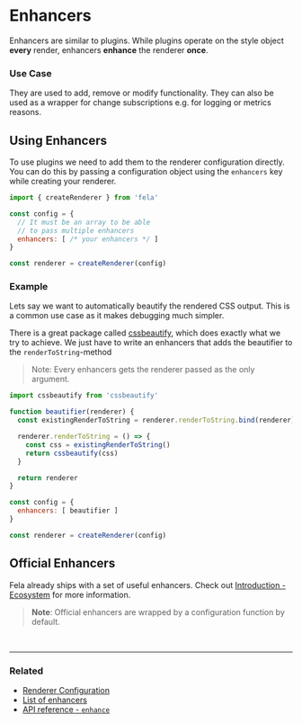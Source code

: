 # Enhancers

Enhancers are similar to plugins. While plugins operate on the style object **every** render, enhancers **enhance** the renderer **once**.

### Use Case
They are used to add, remove or modify functionality. They can also be used as a wrapper for change subscriptions e.g. for logging or metrics reasons.

## Using Enhancers
To use plugins we need to add them to the renderer configuration directly. You can do this by passing a configuration object using the `enhancers` key while creating your renderer.

```javascript
import { createRenderer } from 'fela'

const config = {
  // It must be an array to be able
  // to pass multiple enhancers
  enhancers: [ /* your enhancers */ ]
}

const renderer = createRenderer(config)
```

### Example
Lets say we want to automatically beautify the rendered CSS output. This is a common use case as it makes debugging much simpler.

There is a great package called [cssbeautify](https://github.com/senchalabs/cssbeautify), which does exactly what we try to achieve. We just have to write an enhancers that adds the beautifier to the `renderToString`-method

> Note: Every enhancers gets the renderer passed as the only argument.

```javascript
import cssbeautify from 'cssbeautify'

function beautifier(renderer) {
  const existingRenderToString = renderer.renderToString.bind(renderer)

  renderer.renderToString = () => {
    const css = existingRenderToString()
    return cssbeautify(css)
  }

  return renderer
}

const config = {
  enhancers: [ beautifier ]
}

const renderer = createRenderer(config)
```

## Official Enhancers
Fela already ships with a set of useful enhancers. Check out [Introduction - Ecosystem](../introduction/Ecosystem.md#enhancers) for more information.<br>
> **Note**: Official enhancers are wrapped by a configuration function by default.

<br>

---

### Related
* [Renderer Configuration](RendererConfiguration.md)
* [List of enhancers](../introduction/Ecosystem.md#enhancers)
* [API reference - `enhance`](../api/fela/enhance.md)
